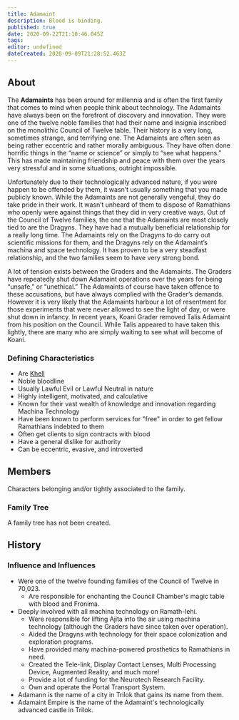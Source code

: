 ```yaml
---
title: Adamaint
description: Blood is binding.
published: true
date: 2020-09-22T21:10:46.045Z
tags: 
editor: undefined
dateCreated: 2020-09-09T21:28:52.463Z
---
```


## About

The **Adamaints** has been around for millennia and is often the first family that comes to mind when people think about technology. The Adamaints have always been on the forefront of discovery and innovation. They were one of the twelve noble families that had their name and insignia inscribed on the monolithic Council of Twelve table. Their history is a very long, sometimes strange, and terrifying one. The Adamaints are often seen as being rather eccentric and rather morally ambiguous. They have often done horrific things in the “name or science” or simply to “see what happens.” This has made maintaining friendship and peace with them over the years very stressful and in some situations, outright impossible.

Unfortunately due to their technologically advanced nature, if you were happen to be offended by them, it wasn’t usually something that you made publicly known. While the Adamaints are not generally vengeful, they do take pride in their work. It wasn’t unheard of them to dispose of Ramathians who openly were against things that they did in very creative ways. Out of the Council of Twelve families, the one that the Adamaints are most closely tied to are the Dragyns. They have had a mutually beneficial relationship for a really long time. The Adamaints rely on the Dragyns to do carry out scientific missions for them, and the Dragyns rely on the Adamaint’s machina and space technology. It has proven to be a very steadfast relationship, and the two families seem to have very strong bond.

A lot of tension exists between the Graders and the Adamaints. The Graders have repeatedly shut down Adamaint operations over the years for being “unsafe,” or “unethical.” The Adamaints of course have taken offence to these accusations, but have always complied with the Grader’s demands. However it is very likely that the Adamaints harbour a lot of resentment for those experiments that were never allowed to see the light of day, or were shut down in infancy. In recent years, Koani Grader removed Talis Adamaint from his position on the Council. While Talis appeared to have taken this lightly, there are many who are simply waiting to see what will become of Koani.

### Defining Characteristics

- Are [Khell](/species/khell)
- Noble bloodline
- Usually Lawful Evil or Lawful Neutral in nature
- Highly intelligent, motivated, and calculative
- Known for their vast wealth of knowledge and innovation regarding Machina Technology
- Have been known to perform services for "free" in order to get fellow Ramathians indebted to them
- Often get clients to sign contracts with blood
- Have a general dislike for authority
- Can be eccentric, evasive, and introverted

## Members

Characters belonging and/or tightly associated to the family.

### Family Tree

A family tree has not been created.

## History

### Influence and Influences

- Were one of the twelve founding families of the Council of Twelve in 70,023.
    - Are responsible for enchanting the Council Chamber's magic table with blood and Fronima.
- Deeply involved with all machina technology on Ramath-lehi.
    - Were responsible for lifting Ajita into the air using machina technology (although the Graders have since taken over operation).
    - Aided the Dragyns with technology for their space colonization and exploration programs.
    - Have provided many machina-powered prosthetics to Ramathians in need.
    - Created the Tele-link, Display Contact Lenses, Multi Processing Device, Augmented Reality, and much more!
    - Provide a lot of funding for the Neurotech Research Facility.
    - Own and operate the Portal Transport System.
- Adamann is the name of a city in Trilok that gains its name from them.
- Adamaint Empire is the name of the Adamaint's technologically advanced castle in Trilok.